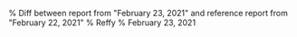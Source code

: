 % Diff between report from "February 23, 2021" and reference report from "February 22, 2021"
% Reffy
% February 23, 2021


